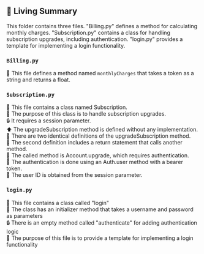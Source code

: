 

<!-- Living README Summary -->
## 🌳 Living Summary

This folder contains three files. 
"Billing.py" defines a method for calculating monthly charges. 
"Subscription.py" contains a class for handling subscription upgrades, including authentication. 
"login.py" provides a template for implementing a login functionality.


### `Billing.py`

📝 This file defines a method named `monthlyCharges` that takes a token as a string and returns a float.


### `Subscription.py`

📄 This file contains a class named Subscription.   
🔄 The purpose of this class is to handle subscription upgrades.   
🔒 It requires a session parameter.   
⬆️ The upgradeSubscription method is defined without any implementation.   
🔀 There are two identical definitions of the upgradeSubscription method.   
🔗 The second definition includes a return statement that calls another method.   
📝 The called method is Account.upgrade, which requires authentication.   
🔐 The authentication is done using an Auth.user method with a bearer token.   
🔑 The user ID is obtained from the session parameter.


### `login.py`

📄 This file contains a class called "login"     
🔑 The class has an initializer method that takes a username and password as parameters     
🔒 There is an empty method called "authenticate" for adding authentication logic     
💭 The purpose of this file is to provide a template for implementing a login functionality

<!-- Living README Summary -->